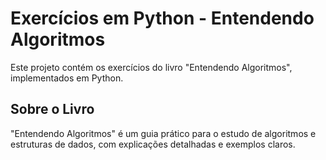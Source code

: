 # Exercícios em Python - Entendendo Algoritmos

Este projeto contém os exercícios do livro "Entendendo Algoritmos", implementados em Python.

## Sobre o Livro

"Entendendo Algoritmos" é um guia prático para o estudo de algoritmos e estruturas de dados, com explicações detalhadas e exemplos claros.
